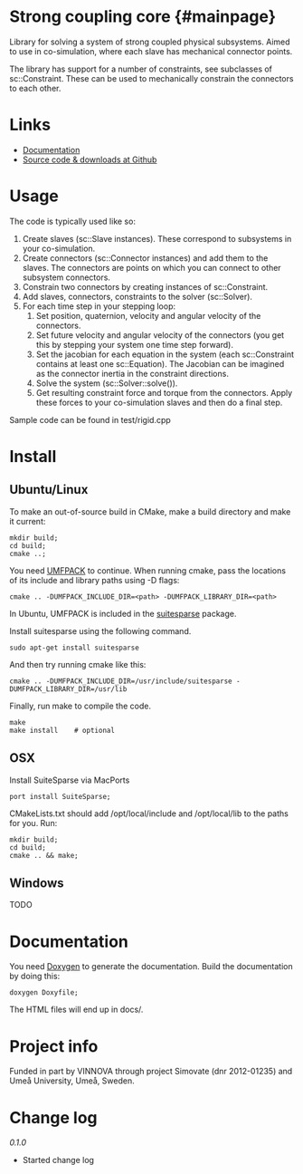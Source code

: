 Strong coupling core                                                 {#mainpage}
====================

Library for solving a system of strong coupled physical subsystems. Aimed to use
in co-simulation, where each slave has mechanical connector points.

The library has support for a number of constraints, see subclasses of
sc::Constraint. These can be used to mechanically constrain the connectors
to each other.

# Links
* [Documentation](http://umitresearchlab.github.io/strong-coupling-core/docs)
* [Source code & downloads at Github](http://github.com/umitresearchlab/strong-coupling-core)

# Usage

The code is typically used like so:

1.  Create slaves (sc::Slave instances). These correspond to subsystems in your
    co-simulation.
2.  Create connectors (sc::Connector instances) and add them to the slaves. The
    connectors are points on which you can connect to other subsystem connectors.
3.  Constrain two connectors by creating instances of sc::Constraint.
4.  Add slaves, connectors, constraints to the solver (sc::Solver).
5.  For each time step in your stepping loop:
    1.  Set position, quaternion, velocity and angular velocity of the connectors.
    2.  Set future velocity and angular velocity of the connectors (you get this
        by stepping your system one time step forward).
    3.  Set the jacobian for each equation in the system (each sc::Constraint
        contains at least one sc::Equation). The Jacobian can be imagined as the
        connector inertia in the constraint directions.
    4.  Solve the system (sc::Solver::solve()).
    5.  Get resulting constraint force and torque from the connectors. Apply
        these forces to your co-simulation slaves and then do a final step.

Sample code can be found in test/rigid.cpp

# Install

## Ubuntu/Linux

To make an out-of-source build in CMake, make a build directory and make it current:

    mkdir build;
    cd build;
    cmake ..;

You need [UMFPACK](http://www.cise.ufl.edu/research/sparse/umfpack/) to continue.
When running cmake, pass the locations of its include and library paths using -D
flags:

    cmake .. -DUMFPACK_INCLUDE_DIR=<path> -DUMFPACK_LIBRARY_DIR=<path>

In Ubuntu, UMFPACK is included in the
[suitesparse](https://launchpad.net/ubuntu/+source/suitesparse) package.

Install suitesparse using the following command.

    sudo apt-get install suitesparse

And then try running cmake like this:

    cmake .. -DUMFPACK_INCLUDE_DIR=/usr/include/suitesparse -DUMFPACK_LIBRARY_DIR=/usr/lib

Finally, run make to compile the code.

    make
    make install    # optional

## OSX
Install SuiteSparse via MacPorts

    port install SuiteSparse;

CMakeLists.txt should add /opt/local/include and /opt/local/lib to the paths for you. Run:

    mkdir build;
    cd build;
    cmake .. && make;

## Windows
TODO

# Documentation

You need [Doxygen](http://www.stack.nl/~dimitri/doxygen/) to generate the
documentation. Build the documentation by doing this:

    doxygen Doxyfile;

The HTML files will end up in docs/.

# Project info
Funded in part by VINNOVA through project Simovate (dnr 2012-01235) and Umeå University, Umeå, Sweden.

# Change log

*0.1.0*
* Started change log
